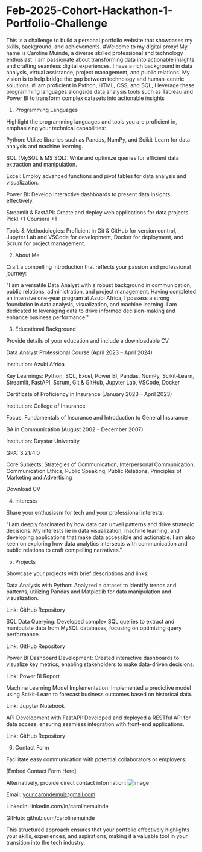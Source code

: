 # Feb-2025-Cohort-Hackathon-1-Portfolio-Challenge
This is a challenge to build a personal portfolio website that showcases my skills, background, and achievements.
#Welcome to my digital proxy! My name is Caroline Muinde, a diverse skilled professional and technology enthusiast. I am passionate about transforming data into actionable insights and crafting seamless digital experiences. I have a rich background in data analysis, virtual assistance, project management, and public relations. My vision is to help bridge the gap between technology and human-centric solutions.
#I am proficient in Python, HTML, CSS, and SQL, I leverage these programming languages alongside data analysis tools such as Tableau and Power BI to transform complex datasets into actionable insights

1. Programming Languages

Highlight the programming languages and tools you are proficient in, emphasizing your technical capabilities:​

Python: Utilize libraries such as Pandas, NumPy, and Scikit-Learn for data analysis and machine learning.​

SQL (MySQL & MS SQL): Write and optimize queries for efficient data extraction and manipulation.​

Excel: Employ advanced functions and pivot tables for data analysis and visualization.​

Power BI: Develop interactive dashboards to present data insights effectively.​

Streamlit & FastAPI: Create and deploy web applications for data projects.​
Pickl
+1
Coursera
+1

Tools & Methodologies: Proficient in Git & GitHub for version control, Jupyter Lab and VSCode for development, Docker for deployment, and Scrum for project management.​

2. About Me

Craft a compelling introduction that reflects your passion and professional journey:​

"I am a versatile Data Analyst with a robust background in communication, public relations, administration, and project management. Having completed an intensive one-year program at Azubi Africa, I possess a strong foundation in data analysis, visualization, and machine learning. I am dedicated to leveraging data to drive informed decision-making and enhance business performance."​

3. Educational Background

Provide details of your education and include a downloadable CV:​

Data Analyst Professional Course (April 2023 – April 2024)

Institution: Azubi Africa​

Key Learnings: Python, SQL, Excel, Power BI, Pandas, NumPy, Scikit-Learn, Streamlit, FastAPI, Scrum, Git & GitHub, Jupyter Lab, VSCode, Docker​

Certificate of Proficiency in Insurance (January 2023 – April 2023)

Institution: College of Insurance​

Focus: Fundamentals of Insurance and Introduction to General Insurance​

BA in Communication (August 2002 – December 2007)

Institution: Daystar University​

GPA: 3.21/4.0​

Core Subjects: Strategies of Communication, Interpersonal Communication, Communication Ethics, Public Speaking, Public Relations, Principles of Marketing and Advertising​

​Download CV​

4. Interests

Share your enthusiasm for tech and your professional interests:​

"I am deeply fascinated by how data can unveil patterns and drive strategic decisions. My interests lie in data visualization, machine learning, and developing applications that make data accessible and actionable. I am also keen on exploring how data analytics intersects with communication and public relations to craft compelling narratives."​

5. Projects

Showcase your projects with brief descriptions and links:​

Data Analysis with Python: Analyzed a dataset to identify trends and patterns, utilizing Pandas and Matplotlib for data manipulation and visualization.​

Link: GitHub Repository

SQL Data Querying: Developed complex SQL queries to extract and manipulate data from MySQL databases, focusing on optimizing query performance.​

Link: GitHub Repository

Power BI Dashboard Development: Created interactive dashboards to visualize key metrics, enabling stakeholders to make data-driven decisions.​

Link: Power BI Report

Machine Learning Model Implementation: Implemented a predictive model using Scikit-Learn to forecast business outcomes based on historical data.​

Link: Jupyter Notebook

API Development with FastAPI: Developed and deployed a RESTful API for data access, ensuring seamless integration with front-end applications.​

Link: GitHub Repository

6. Contact Form

Facilitate easy communication with potential collaborators or employers:​

​[Embed Contact Form Here]​

Alternatively, provide direct contact information:
![image](https://github.com/user-attachments/assets/4317a6f4-08cf-46ad-8800-fced52f1da12)




Email: your.carondemui@gmail.com​

LinkedIn: linkedin.com/in/carolinemuinde​

GitHub: github.com/carolinemuinde​

This structured approach ensures that your portfolio effectively highlights your skills, experiences, and aspirations, making it a valuable tool in your transition into the tech industry.
